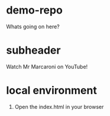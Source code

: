 # demo-repo

Whats going on here?

# subheader

Watch Mr Marcaroni on YouTube!

# local environment

1. Open the index.html in your browser
